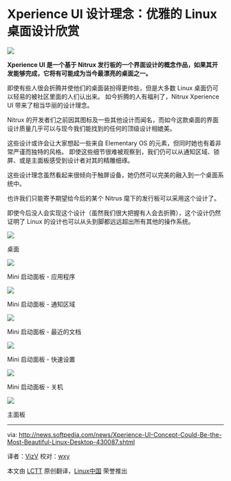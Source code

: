 Xperience UI 设计理念：优雅的 Linux 桌面设计欣赏
================================================================================
![](http://i1-news.softpedia-static.com/images/news2/Xperience-UI-Concept-Could-Be-the-Most-Beautiful-Linux-Desktop-430087-2.jpg)

**Xperience UI 是一个基于 Nitrux 发行板的一个界面设计的概念作品，如果其开发能够完成，它将有可能成为当今最漂亮的桌面之一。**

即使有些人很会折腾并使他们的桌面装扮得更帅些，但是大多数 Linux 桌面仍可以轻易的被社区里面的人们认出来。
如今折腾的人有福利了，Nitrux Xperience UI 带来了相当华丽的设计理念。

Nitrux 的开发者们之前因其图标及一些其他设计而闻名，而如今这款桌面的界面设计质量几乎可以与现今我们能找到的任何的顶级设计相媲美。

这些设计或许会让大家想起一些来自 Elementary OS 的元素，但同时她也有着非常严谨而独特的风格。
即使这些细节很难被观察到，我们仍可以从通知区域、锁屏、或是主面板感受到设计者对其的精雕细琢。

这些设计理念虽然看起来很倾向于触屏设备，她仍然可以完美的融入到一个桌面系统中。

也许我们只能寄予期望给今后的某个 Nitrus 麾下的发行板可以采用这个设计了。

即使今后没人会实现这个设计（虽然我们很大把握有人会去折腾），这个设计仍然证明了 Linux 的设计也可以从头到脚都远远超出所有其他的操作系统。

![](http://i1-news.softpedia-static.com/images/news2/Xperience-UI-Concept-Could-Be-the-Most-Beautiful-Linux-Desktop-430087-3.jpg)

桌面

![](http://i1-news.softpedia-static.com/images/news2/Xperience-UI-Concept-Could-Be-the-Most-Beautiful-Linux-Desktop-430087-4.jpg)

Mini 启动面板 - 应用程序

![](http://i1-news.softpedia-static.com/images/news2/Xperience-UI-Concept-Could-Be-the-Most-Beautiful-Linux-Desktop-430087-5.jpg)

Mini 启动面板 - 通知区域

![](http://i1-news.softpedia-static.com/images/news2/Xperience-UI-Concept-Could-Be-the-Most-Beautiful-Linux-Desktop-430087-6.jpg)

Mini 启动面板 - 最近的文档

![](http://i1-news.softpedia-static.com/images/news2/Xperience-UI-Concept-Could-Be-the-Most-Beautiful-Linux-Desktop-430087-7.jpg)

Mini 启动面板 - 快速设置

![](http://i1-news.softpedia-static.com/images/news2/Xperience-UI-Concept-Could-Be-the-Most-Beautiful-Linux-Desktop-430087-8.jpg)

Mini 启动面板 - 关机

![](http://i1-news.softpedia-static.com/images/news2/Xperience-UI-Concept-Could-Be-the-Most-Beautiful-Linux-Desktop-430087-9.jpg)

主面板

--------------------------------------------------------------------------------

via: http://news.softpedia.com/news/Xperience-UI-Concept-Could-Be-the-Most-Beautiful-Linux-Desktop-430087.shtml

译者：[VizV](https://github.com/vizv) 校对：[wxy](https://github.com/wxy)

本文由 [LCTT](https://github.com/LCTT/TranslateProject) 原创翻译，[Linux中国](http://linux.cn/) 荣誉推出
